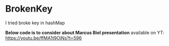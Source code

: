 # BrokenKey
I tried broke key in hashMap 

__Below code is to consider about **Marcus Biel** presentation__ available on YT: https://youtu.be/ffMA1t9OiNs?t=596
